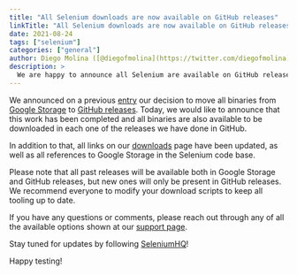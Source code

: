 ```yaml
---
title: "All Selenium downloads are now available on GitHub releases"
linkTitle: "All Selenium downloads are now available on GitHub releases"
date: 2021-08-24
tags: ["selenium"]
categories: ["general"]
author: Diego Molina ([@diegofmolina](https://twitter.com/diegofmolina))
description: >
  We are happy to announce all Selenium are available on GitHub releases.
---
```


We announced on a previous [entry](/blog/2021/downloads-moving-to-github-releases/) our
decision to move all binaries from [Google Storage](https://selenium-release.storage.googleapis.com/index.html)
to [GitHub releases](https://github.com/SeleniumHQ/selenium/releases). Today, we would like to
announce that this work has been completed and all binaries are also available to be downloaded
in each one of the releases we have done in GitHub.

In addition to that, all links on our [downloads](https://www.selenium.dev/downloads/) page
have been updated, as well as all references to Google Storage in the Selenium code base. 

Please note that all past releases will be available both in Google Storage and GitHub releases, 
but new ones will only be present in GitHub releases. We recommend everyone to modify your
download scripts to keep all tooling up to date.

If you have any questions or comments, please reach out through any of all the available options 
shown at our [support page](https://www.selenium.dev/support/).

Stay tuned for updates by following [SeleniumHQ](https://twitter.com/seleniumhq)!

Happy testing!



